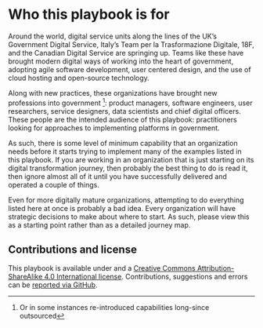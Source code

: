 # Who this playbook is for

Around the world, digital service units along the lines of the UK’s Government Digital Service, Italy’s Team per la Trasformazione Digitale, 18F, and the Canadian Digital Service are springing up. Teams like these have brought modern digital ways of working into the heart of government, adopting agile software development, user centered design, and the use of cloud hosting and open-source technology.

Along with new practices, these organizations have brought new professions into government [^1]: product managers, software engineers, user researchers, service designers, data scientists and chief digital officers. These people are the intended audience of this playbook: practitioners looking for approaches to implementing platforms in government.

As such, there is some level of minimum capability that an organization needs before it starts trying to implement many of the examples listed in this playbook. If you are working in an organization that is just starting on its digital transformation journey, then probably the best thing to do is read it, then ignore almost all of it until you have successfully delivered and operated a couple of things. 

Even for more digitally mature organizations, attempting to do everything listed here at once is probably a bad idea. Every organization will have strategic decisions to make about where to start. As such, please view this as a starting point rather than as a detailed journey map.

## Contributions and license

This playbook is available under and a [Creative Commons Attribution-ShareAlike 4.0 International license](https://creativecommons.org/licenses/by-sa/4.0/legalcode). Contributions, suggestions and errors can be [reported via GitHub](https://github.com/platformland/playbook/issues).

[^1]:   Or in some instances re-introduced capabilities long-since outsourced
